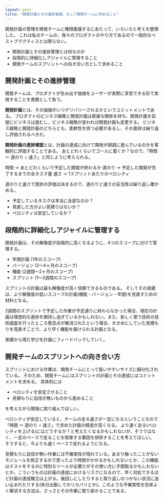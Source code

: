 ```yaml
---
layout: post
title: "開発計画とその進捗管理、そして開発チームに求めること"
---
```


開発計画の管理を開発チームに権限委譲するにあたって、いろいろと考えを整理した。
これは私のチームの、我々のプロダクトのやり方であるので一般的なベストプラクティスとは限らない。

* 開発計画とその進捗管理とは何なのか
* 段階的に詳細化しアジャイルに管理すること
* 開発チームのスプリントへの向き合い方として求めること

## 開発計画とその進捗管理

開発チームは、プロダクトが生み出す価値をユーザーが実際に享受できる形で実現することを責務として負う。

**開発計画**とは、その価値がいつデリバリーされるかというコミットメントである。
プロダクトのビジネス戦略と開発計画は密接な関係を持ち、開発計画を前提にビジネスは進むし、ビジネス戦略が変われば開発計画も変更する。
ビジネス戦略と開発計画のどちらとも、柔軟性を持つ必要があるし、その進捗は繰り返し評価されるべきだ。

**開発計画の進捗確認**とは、計画の達成に向けて開発が順調に進んでいるのかを客観的に評価することである。
あとどれくらいでゴールに着くか？なので、「時間 ＝ 道のり ÷ 速さ」と同じように考えられる。

時間 → あとどれくらいで予定した開発が終わるか
道のり → 予定した開発が完了するまでの全タスク量
速さ → 1スプリントあたりのベロシティ

道のりと速さで進捗の評価は決まるので、道のりと速さの妥当性は繰り返し確かめる。

* 予定しているタスクは本当に全部なのか？
* 見直した方がよい見積りはないか？
* ベロシティは安定しているか？

## 段階的に詳細化しアジャイルに管理する

開発計画は、その解像度が段階的に高くなるように、4つのスコープに分けて管理する。

* 年間計画 (1年のスコープ)
* バージョン (2〜4ヶ月のスコープ)
* 機能 (2週間〜2ヶ月のスコープ)
* スプリント (1〜2週間のスコープ)

スプリントの計画は最も解像度が高く信頼できるものである。
そしてその実績は、より解像度の低いスコープの計画(機能・バージョン・年間)を見直すための材料となる。

2週間のスプリントで予定した作業が予定通りに終わらなかった場合、現在の計画は理想的な進捗を期待し過ぎているかもしれない。また、新しく使う技術の技術調査を行ったところ懸念点が解消されたという場合、大きめにしていた見積もりを見直すことで、より早く機能を届けられる計画となる。

実績から得た学びを計画にフィードバックしていく。

## 開発チームのスプリントへの向き合い方

スプリントにおける作業は、開発チームにとって扱いやすいサイズに細分化されている。
そのため、開発チームにはスプリントの計画とその達成にはコミットメントを求める。
具体的には

* ベロシティを安定させること
* 見積もりに自信が無いものから進めること

を考えながら開発に取り組んでほしい。

ベロシティが安定していると、チームの走る速さが一定になるということなので「時間 ＝ 道のり ÷ 速さ」で求めた計画の精度が高くなる。
より速く走る(ベロシティを上げる)にはどうするか？と考えたくなるかもしれないが、そうではなく、一定のペースで走ることを阻害する要因を排除することを考えてほしい。
そうすると、今よりも速くペースで走れるようになる。

見積もりに自信が無い作業には不確実性が隠れている。あまり触ったことがないモジュールを修正するので思ったより時間がかかるかもしれないとか、この機能はテストをするのに特別なツールが必要だがその使い方に手間取るかもしれないとか。こういうものは計画の達成におけるリスクになるので、早く対処できるほど計画の達成確立は上がる。後回しにしたりすると取り返しのつかない状況に追い込まれたりする(休日出勤してのリカバリとか)。このような不確実性を効率よく解消する方法は、さっさとその作業に取り掛かることである。